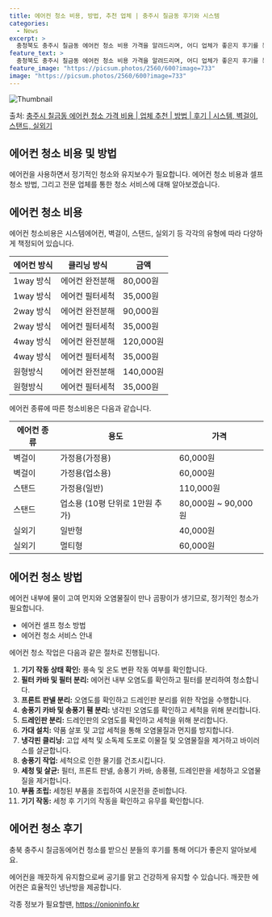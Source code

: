 ```yaml
---
title: 에어컨 청소 비용, 방법, 추천 업체 | 충주시 칠금동 후기와 시스템
categories:
  - News
excerpt: >
  충청북도 충주시 칠금동 에어컨 청소 비용 가격을 알려드리며, 어디 업체가 좋은지 후기를 통해 알아보겠습니다. 현재 글에서는 시스템, 벽걸이, 스탠드, 실외기 각각에 대해 청소 비용이 나와 있으니 참고하시면 되겠습니다. 에어컨 분해 청소 방법 보기 👈 클릭셀프 에어컨 청소 방법 보기👈 클릭충주시 칠금동 에어컨 청소 비용시스템에어컨 방식클리닝방식금액1way 방식에어컨 완전분해80,000원1way 방식에어컨 필터세척35,000원2way 방식에어컨 완전분해90,000원2way 방식에어컨 필터세척35,000원4way 방식에어컨 완전분해120,000원4way 방식에어컨 필터세척35,000원원형방식에어컨 완전분해140,000원원형방식에어컨 필터세척35,000원에어컨 청소 견적 샘플 보기 👈 클릭에어컨 냄새의 원인에어..
feature_text: >
  충청북도 충주시 칠금동 에어컨 청소 비용 가격을 알려드리며, 어디 업체가 좋은지 후기를 통해 알아보겠습니다. 현재 글에서는 시스템, 벽걸이, 스탠드, 실외기 각각에 대해 청소 비용이 나와 있으니 참고하시면 되겠습니다. 에어컨 분해 청소 방법 보기 👈 클릭셀프 에어컨 청소 방법 보기👈 클릭충주시 칠금동 에어컨 청소 비용시스템에어컨 방식클리닝방식금액1way 방식에어컨 완전분해80,000원1way 방식에어컨 필터세척35,000원2way 방식에어컨 완전분해90,000원2way 방식에어컨 필터세척35,000원4way 방식에어컨 완전분해120,000원4way 방식에어컨 필터세척35,000원원형방식에어컨 완전분해140,000원원형방식에어컨 필터세척35,000원에어컨 청소 견적 샘플 보기 👈 클릭에어컨 냄새의 원인에어..
feature_image: "https://picsum.photos/2560/600?image=733"
image: "https://picsum.photos/2560/600?image=733"
---
```


![Thumbnail](https://img1.daumcdn.net/thumb/R800x0/?scode=mtistory2&fname=https%3A%2F%2Fblog.kakaocdn.net%2Fdn%2FbA2brL%2FbtsHAMSIxjy%2FFqkwR5UEs4ORg7JYKZpdVk%2Fimg.webp)

<p>출처: <a href="https://onioninfo.kr/entry/%EC%B6%A9%EC%A3%BC%EC%8B%9C-%EC%B9%A0%EA%B8%88%EB%8F%99-%EC%97%90%EC%96%B4%EC%BB%A8-%EC%B2%AD%EC%86%8C-%EA%B0%80%EA%B2%A9-%EB%B9%84%EC%9A%A9-%EC%97%85%EC%B2%B4-%EC%B6%94%EC%B2%9C-%EB%B0%A9%EB%B2%95-%ED%9B%84%EA%B8%B0-%EC%8B%9C%EC%8A%A4%ED%85%9C-%EB%B2%BD%EA%B1%B8%EC%9D%B4-%EC%8A%A4%ED%83%A0%EB%93%9C-%EC%8B%A4%EC%99%B8%EA%B8%B0" rel="dofollow">충주시 칠금동 에어컨 청소 가격 비용 | 업체 추천 | 방법 | 후기 | 시스템, 벽걸이, 스탠드, 실외기</a> </p>

## 에어컨 청소 비용 및 방법

에어컨을 사용하면서 정기적인 청소와 유지보수가 필요합니다. 에어컨 청소 비용과 셀프 청소 방법, 그리고 전문 업체를 통한 청소 서비스에 대해
알아보겠습니다.

## 에어컨 청소 비용

에어컨 청소비용은 시스템에어컨, 벽걸이, 스탠드, 실외기 등 각각의 유형에 따라 다양하게 책정되어 있습니다.

**에어컨 방식** | **클리닝 방식** | **금액**  
---|---|---  
1way 방식 | 에어컨 완전분해 | 80,000원  
1way 방식 | 에어컨 필터세척 | 35,000원  
2way 방식 | 에어컨 완전분해 | 90,000원  
2way 방식 | 에어컨 필터세척 | 35,000원  
4way 방식 | 에어컨 완전분해 | 120,000원  
4way 방식 | 에어컨 필터세척 | 35,000원  
원형방식 | 에어컨 완전분해 | 140,000원  
원형방식 | 에어컨 필터세척 | 35,000원  
  
에어컨 종류에 따른 청소비용은 다음과 같습니다.

**에어컨 종류** | **용도** | **가격**  
---|---|---  
벽걸이 | 가정용(가정용) | 60,000원  
벽걸이 | 가정용(업소용) | 60,000원  
스탠드 | 가정용(일반) | 110,000원  
스탠드 | 업소용 (10평 단위로 1만원 추가) | 80,000원 ~ 90,000원  
실외기 | 일반형 | 40,000원  
실외기 | 멀티형 | 60,000원  
  
## 에어컨 청소 방법

에어컨 내부에 물이 고여 먼지와 오염물질이 만나 곰팡이가 생기므로, 정기적인 청소가 필요합니다.

  * 에어컨 셀프 청소 방법
  * 에어컨 청소 서비스 안내

에어컨 청소 작업은 다음과 같은 절차로 진행됩니다.

  1. **기기 작동 상태 확인:** 풍속 및 온도 변환 작동 여부를 확인합니다.
  2. **필터 카바 및 필터 분리:** 에어컨 내부 오염도를 확인하고 필터를 분리하여 청소합니다.
  3. **프론트 판넬 분리:** 오염도를 확인하고 드레인판 분리를 위한 작업을 수행합니다.
  4. **송풍기 카바 및 송풍기 휀 분리:** 냉각핀 오염도를 확인하고 세척을 위해 분리합니다.
  5. **드레인판 분리:** 드레인판의 오염도를 확인하고 세척을 위해 분리합니다.
  6. **가대 설치:** 약품 살포 및 고압 세척을 통해 오염물질과 먼지를 방지합니다.
  7. **냉각핀 클리닝:** 고압 세척 및 소독제 도포로 이물질 및 오염물질을 제거하고 바이러스를 살균합니다.
  8. **송풍기 작업:** 세척으로 인한 물기를 건조시킵니다.
  9. **세청 및 살균:** 필터, 프론트 판넬, 송풍기 카바, 송풍휀, 드레인판을 세청하고 오염물질을 제거합니다.
  10. **부품 조립:** 세청된 부품을 조립하여 시운전을 준비합니다.
  11. **기기 작동:** 세청 후 기기의 작동을 확인하고 유무를 확인합니다.

## 에어컨 청소 후기

충북 충주시 칠금동에어컨 청소를 받으신 분들의 후기를 통해 어디가 좋은지 알아보세요.

에어컨을 깨끗하게 유지함으로써 공기를 맑고 건강하게 유지할 수 있습니다. 깨끗한 에어컨은 효율적인 냉난방을 제공합니다.



 

각종 정보가 필요할땐, <a href="https://onioninfo.kr" rel="dofollow">https://onioninfo.kr</a>


